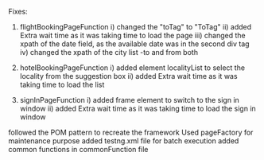 Fixes:
1. flightBookingPageFunction
	i) changed the "toTag" to "ToTag"
	ii) added Extra wait time as it was taking time to load the page
	iii) changed the xpath of the date field, as the available date was in the second div tag
	iv) changed the xpath of the city list -to and from both
	
2. hotelBookingPageFunction
	i) added element localityList to select the locality from the suggestion box
	ii) added Extra wait time as it was taking time to load the list
	
3. signInPageFunction
	i) added frame element to switch to the sign in window
	ii) added Extra wait time as it was taking time to load the sign in window
	
followed the POM pattern to recreate the framework
Used pageFactory for maintenance purpose
added testng.xml file for batch execution
added common functions in commonFunction file
 
